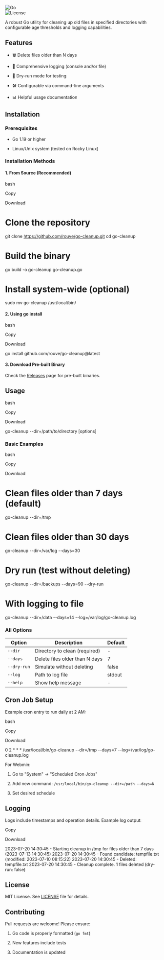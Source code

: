 ![Go](https://img.shields.io/badge/Go-1.19+-blue.svg)\
![License](https://img.shields.io/badge/License-MIT-green.svg)

A robust Go utility for cleaning up old files in specified directories with configurable age thresholds and logging capabilities.

Features
--------

-   🗑️ Delete files older than N days

-   📝 Comprehensive logging (console and/or file)

-   🧪 Dry-run mode for testing

-   🛠️ Configurable via command-line arguments

-   📊 Helpful usage documentation

Installation
------------

### Prerequisites

-   Go 1.19 or higher

-   Linux/Unix system (tested on Rocky Linux)

### Installation Methods

#### 1\. From Source (Recommended)

bash

Copy

Download

# Clone the repository
git clone https://github.com/rouve/go-cleanup.git
cd go-cleanup

# Build the binary
go build -o go-cleanup go-cleanup.go

# Install system-wide (optional)
sudo mv go-cleanup /usr/local/bin/

#### 2\. Using go install

bash

Copy

Download

go install github.com/rouve/go-cleanup@latest

#### 3\. Download Pre-built Binary

Check the [Releases](https://github.com/rouve/go-cleanup/releases) page for pre-built binaries.

Usage
-----

bash

Copy

Download

go-cleanup --dir=/path/to/directory [options]

### Basic Examples

bash

Copy

Download

# Clean files older than 7 days (default)
go-cleanup --dir=/tmp

# Clean files older than 30 days
go-cleanup --dir=/var/log --days=30

# Dry run (test without deleting)
go-cleanup --dir=/backups --days=90 --dry-run

# With logging to file
go-cleanup --dir=/data --days=14 --log=/var/log/go-cleanup.log

### All Options

| Option | Description | Default |
| --- | --- | --- |
| `--dir` | Directory to clean (required) | - |
| `--days` | Delete files older than N days | 7 |
| `--dry-run` | Simulate without deleting | false |
| `--log` | Path to log file | stdout |
| `--help` | Show help message | - |

Cron Job Setup
--------------

Example cron entry to run daily at 2 AM:

bash

Copy

Download

0 2 * * * /usr/local/bin/go-cleanup --dir=/tmp --days=7 --log=/var/log/go-cleanup.log

For Webmin:

1.  Go to "System" → "Scheduled Cron Jobs"

2.  Add new command: `/usr/local/bin/go-cleanup --dir=/path --days=N`

3.  Set desired schedule

Logging
-------

Logs include timestamps and operation details. Example log output:

Copy

Download

2023-07-20 14:30:45 - Starting cleanup in /tmp for files older than 7 days (2023-07-13 14:30:45)
2023-07-20 14:30:45 - Found candidate: tempfile.txt (modified: 2023-07-10 08:15:22)
2023-07-20 14:30:45 - Deleted: tempfile.txt
2023-07-20 14:30:45 - Cleanup complete. 1 files deleted (dry-run: false)

License
-------

MIT License. See [LICENSE](https://license/) file for details.

Contributing
------------

Pull requests are welcome! Please ensure:

1.  Go code is properly formatted (`go fmt`)

2.  New features include tests

3.  Documentation is updated
